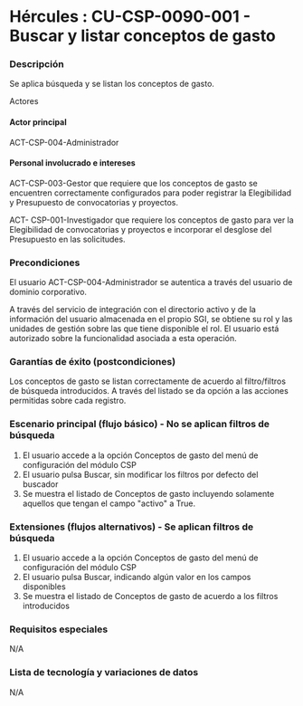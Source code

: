 # Hércules : CU\-CSP\-0090\-001 \- Buscar y listar conceptos de gasto



### Descripción

Se aplica búsqueda y se listan los conceptos de gasto.

  


Actores

#### Actor principal

ACT\-CSP\-004\-Administrador

#### Personal involucrado e intereses

ACT\-CSP\-003\-Gestor que requiere que los conceptos de gasto se encuentren correctamente configurados para poder registrar la Elegibilidad y Presupuesto de convocatorias y proyectos.

ACT\- CSP\-001\-Investigador que requiere los conceptos de gasto para ver la Elegibilidad de convocatorias y proyectos e incorporar el desglose del Presupuesto en las solicitudes.

### Precondiciones

El usuario ACT\-CSP\-004\-Administrador se autentica a través del usuario de dominio corporativo.

A través del servicio de integración con el directorio activo y de la información del usuario almacenada en el propio SGI, se obtiene su rol y las unidades de gestión sobre las que tiene disponible el rol. El usuario está autorizado sobre la funcionalidad asociada a esta operación.

### Garantías de éxito (postcondiciones)

Los conceptos de gasto se listan correctamente de acuerdo al filtro/filtros de búsqueda introducidos. A través del listado se da opción a las acciones permitidas sobre cada registro.

### Escenario principal (flujo básico) \- No se aplican filtros de búsqueda

1. El usuario accede a la opción Conceptos de gasto del menú de configuración del módulo CSP
2. El usuario pulsa Buscar, sin modificar los filtros por defecto del buscador
3. Se muestra el listado de Conceptos de gasto incluyendo solamente aquellos que tengan el campo "activo" a True.

  


### Extensiones (flujos alternativos) \- Se aplican filtros de búsqueda

1. El usuario accede a la opción Conceptos de gasto del menú de configuración del módulo CSP
2. El usuario pulsa Buscar, indicando algún valor en los campos disponibles
3. Se muestra el listado de Conceptos de gasto de acuerdo a los filtros introducidos

### Requisitos especiales

N/A

### Lista de tecnología y variaciones de datos

N/A

  
  
  





